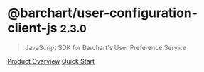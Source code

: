 # @barchart/user-configuration-client-js <small>2.3.0</small>

> JavaScript SDK for Barchart&#x27;s User Preference Service

[Product Overview](/content/product_overview)
[Quick Start](/content/quick_start)